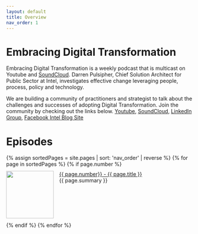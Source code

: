 ```yaml
---
layout: default
title: Overview
nav_order: 1
---
```


# Embracing Digital Transformation

Embracing Digital Transformation is a weekly podcast that is multicast on <a rehf="https://www.youtube.com/channel/UCveOcNne1kP_ZccC8kOZcDA">Youtube</a> and <a href="https://soundcloud.com/embracingdigital">SoundCloud</a>.
Darren Pulsipher, Chief Solution Architect for Public Sector at Intel, investigates effective change leveraging
people, process, policy and technology.

We are building a community of practitioners and strategist to talk about the challenges and successes of adopting
Digital Transformation. Join the community by checking out the links below.
<a href="https://www.youtube.com/channel/UCveOcNne1kP_ZccC8kOZcDA">Youtube</a>,
<a href="https://soundcloud.com/embracingdigital">SoundCloud</a>,
<a href="https://www.linkedin.com/company/embracing-digital-transformation/">LinkedIn Group</a>,
<a href="https://www.facebook.com/embracingdigital">Facebook </a>
<a href="https://www.intel.com/content/www/us/en/government/embracing-digital-transformation-overview.html">Intel Blog Site</a>

<h1>Episodes</h1>
{% assign sortedPages = site.pages | sort: 'nav_order' | reverse %}
{% for page in sortedPages %}
{% if page.number %}
<div style="display:flex;">
<p class="episode">
    <img class="thumbnail" src="{{ page.path | remove: page.name }}/{{ page.img }}" width="128" height="128">
    <a href="/{{ page.url }}">{{ page.number}} - {{ page.title }}</a><br>
    {{ page.summary }}
</p>
</div>
{% endif %}
{% endfor %}

<style>
.thumbnail {
    float: left;
    margin: 0 15px 0 0;
}
.episode {
    margin: 10px 0;
}
</style>
